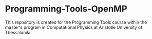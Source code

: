 # Programming-Tools-OpenMP
This repository is created for the Programming Tools course within the master's program in Computational Physics at Aristotle University of Thessaloniki.
